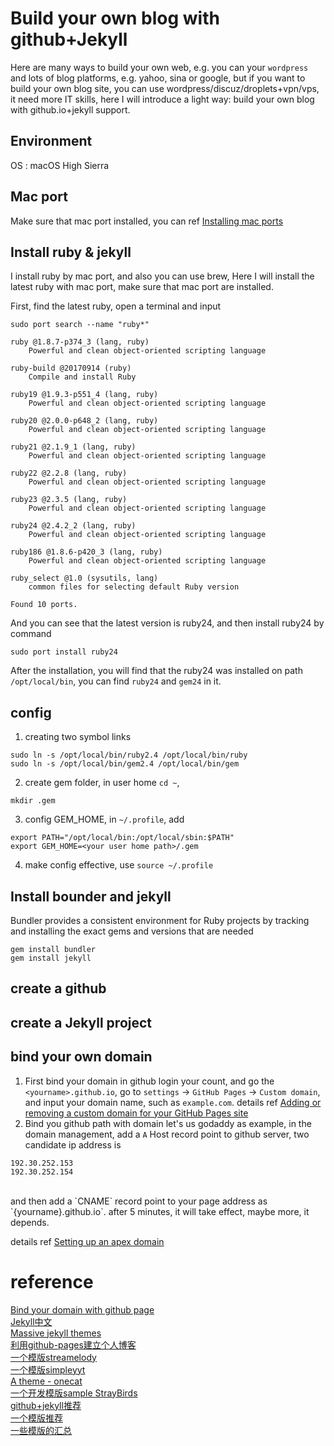 # Build your own blog with github+Jekyll
Here are many ways to build your own web, e.g. you can your `wordpress` and lots of blog platforms, e.g. yahoo, sina or google, but if you want to build your own blog site, you can use wordpress/discuz/droplets+vpn/vps, it need more IT skills, here I will introduce a light way: build your own blog with github.io+jekyll support.  

## Environment 
OS : macOS High Sierra
## Mac port
Make sure that mac port installed, you can ref [Installing mac ports](https://www.macports.org/install.php)
## Install ruby & jekyll
I install ruby by mac port, and also you can use brew, Here I will install the latest ruby with mac port, make sure that mac port are installed.

First, find the latest ruby, open a terminal and input

```
sudo port search --name "ruby*"

ruby @1.8.7-p374_3 (lang, ruby)
    Powerful and clean object-oriented scripting language

ruby-build @20170914 (ruby)
    Compile and install Ruby

ruby19 @1.9.3-p551_4 (lang, ruby)
    Powerful and clean object-oriented scripting language

ruby20 @2.0.0-p648_2 (lang, ruby)
    Powerful and clean object-oriented scripting language

ruby21 @2.1.9_1 (lang, ruby)
    Powerful and clean object-oriented scripting language

ruby22 @2.2.8 (lang, ruby)
    Powerful and clean object-oriented scripting language

ruby23 @2.3.5 (lang, ruby)
    Powerful and clean object-oriented scripting language

ruby24 @2.4.2_2 (lang, ruby)
    Powerful and clean object-oriented scripting language

ruby186 @1.8.6-p420_3 (lang, ruby)
    Powerful and clean object-oriented scripting language

ruby_select @1.0 (sysutils, lang)
    common files for selecting default Ruby version

Found 10 ports.
```
And you can see that the latest version is ruby24, and then install ruby24 by command

```
sudo port install ruby24
```
After the installation, you will find that the ruby24 was installed on path `/opt/local/bin`, you can find `ruby24` and `gem24` in it. 

## config
1. creating two symbol links 
```
sudo ln -s /opt/local/bin/ruby2.4 /opt/local/bin/ruby
sudo ln -s /opt/local/bin/gem2.4 /opt/local/bin/gem
```
2. create gem folder, in user home `cd ~`, 
```
mkdir .gem
```
3. config GEM_HOME, 
in `~/.profile`, add 
```
export PATH="/opt/local/bin:/opt/local/sbin:$PATH"
export GEM_HOME=<your user home path>/.gem
```
4. make config effective, use `source ~/.profile`
## Install bounder and jekyll
Bundler provides a consistent environment for Ruby projects by tracking and installing the exact gems and versions that are needed
```
gem install bundler
gem install jekyll
```
## create a github
## create a Jekyll project
## bind your own domain 
1. First bind your domain in github
login your count, and go the `<yourname>.github.io`, go to `settings` -> `GitHub Pages` -> `Custom domain`, and input your domain name, such as `example.com`. details 
ref [Adding or removing a custom domain for your GitHub Pages site](https://help.github.com/articles/adding-or-removing-a-custom-domain-for-your-github-pages-site/)
2. Bind you github path with domain
let's us godaddy as example, in the domain management, add a `A` Host record point to github server, two candidate ip address is 
```
192.30.252.153
192.30.252.154
```
<br>
and then add a `CNAME` record point to your page address as `{yourname}.github.io`. after 5 minutes, it will take effect, maybe more, it depends. 

details ref [Setting up an apex domain](https://help.github.com/articles/setting-up-an-apex-domain/)

# reference
[Bind your domain with github page](http://www.cnblogs.com/openxxs/p/5950598.html)<br>
[Jekyll中文](http://jekyllcn.com/docs/templates/)<br/>
[Massive jekyll themes](http://jekyllthemes.org)<br/>
[利用github-pages建立个人博客](https://www.ezlippi.com/blog/2015/03/github-pages-blog.html)<br/>
[一个模版streamelody](https://streamelody.github.io)<br/>
[一个模版simpleyyt](http://simpleyyt.com/jekyll-jacman/)<br>
[A theme - onecat](https://github.com/onevcat/vno-jekyll)<br>
[一个开发模版sample StrayBirds](https://github.com/minixalpha/StrayBirds/tree/gh-pages)<br>
[github+jekyll推荐](http://playingfingers.com/2016/03/26/build-a-blog/)<br>
[一个模版推荐](http://zhuqiuhui.space/)<br>
[一些模版的汇总](https://coding.net/u/coding/p/awesome-blogs/git)<br>


